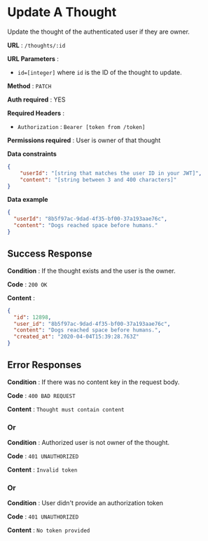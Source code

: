 # Update A Thought

Update the thought of the authenticated user if they are owner.

**URL** : `/thoughts/:id`

**URL Parameters** : 
* `id=[integer]` where `id` is the ID of the thought to update.

**Method** : `PATCH`

**Auth required** : YES

**Required Headers** : 
* `Authorization` : `Bearer [token from /token]`

**Permissions required** : User is owner of that thought

**Data constraints**

```json
{
    "userId": "[string that matches the user ID in your JWT]",
    "content": "[string between 3 and 400 characters]"
}
```

**Data example**

```json
{
  "userId": "8b5f97ac-9dad-4f35-bf00-37a193aae76c",
  "content": "Dogs reached space before humans."
}
```

## Success Response

**Condition** : If the thought exists and the user is the owner.

**Code** : `200 OK`

**Content** : 

```json
{
  "id": 12898,
  "user_id": "8b5f97ac-9dad-4f35-bf00-37a193aae76c",
  "content": "Dogs reached space before humans.",
  "created_at": "2020-04-04T15:39:28.763Z"
}
```

## Error Responses

**Condition** : If there was no content key in the request body.

**Code** : `400 BAD REQUEST`

**Content** : `Thought must contain content`

### Or

**Condition** : Authorized user is not owner of the thought.

**Code** : `401 UNAUTHORIZED`

**Content** : `Invalid token`

### Or

**Condition** : User didn't provide an authorization token

**Code** : `401 UNAUTHORIZED`

**Content** : `No token provided`

